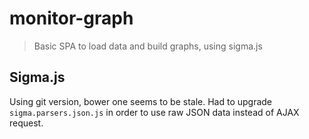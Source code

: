 # monitor-graph

> Basic SPA to load data and build graphs, using sigma.js

## Sigma.js

Using git version, bower one seems to be stale.
Had to upgrade ```sigma.parsers.json.js``` in order to use raw JSON data instead of AJAX request.